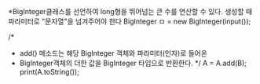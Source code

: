 *BigInteger클래스를 선언하여 long형을 뛰어넘는 큰 수를 연산할 수 있다.
생성할 때 파라미터로 "문자열"을 넘겨주어야 한다
BigInteger ㅁ = new BigInteger(input());
 
/*
 * add() 메소드는 해당 BigInteger 객체와 파라미터(인자)로 들어온 
 * BigInteger객체의 더한 값을 BigInteger 타입으로 반환한다.
 */
A = A.add(B);
print(A.toString());
